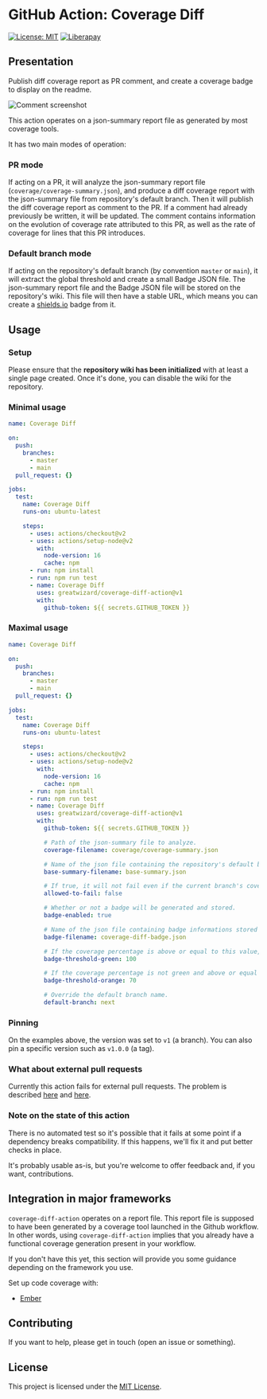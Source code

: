 # GitHub Action: Coverage Diff

[![License: MIT](https://img.shields.io/badge/License-MIT-yellow.svg)](https://opensource.org/licenses/MIT)
[![Liberapay](https://img.shields.io/liberapay/patrons/GreatWizard.svg?logo=liberapay)](https://liberapay.com/GreatWizard/)

## Presentation

Publish diff coverage report as PR comment, and create a coverage badge to display on the readme.

![Comment screenshot](https://raw.githubusercontent.com/GreatWizard/coverage-diff-action/master/comment.png)

This action operates on a json-summary report file as generated by most coverage tools.

It has two main modes of operation:

### PR mode

If acting on a PR, it will analyze the json-summary report file (`coverage/coverage-summary.json`), and produce a diff coverage report with the json-summary file from repository's default branch.
Then it will publish the diff coverage report as comment to the PR.
If a comment had already previously be written, it will be updated.
The comment contains information on the evolution of coverage rate attributed to this PR, as well as the rate of coverage for lines that this PR introduces.

### Default branch mode

If acting on the repository's default branch (by convention `master` or `main`), it will extract the global threshold and create a small Badge JSON file.
The json-summary report file and the Badge JSON file will be stored on the repository's wiki.
This file will then have a stable URL, which means you can create a [shields.io](https://shields.io/endpoint) badge from it.

## Usage

### Setup

Please ensure that the **repository wiki has been initialized** with at least a single page created.
Once it's done, you can disable the wiki for the repository.

### Minimal usage

```yaml
name: Coverage Diff

on:
  push:
    branches:
      - master
      - main
  pull_request: {}

jobs:
  test:
    name: Coverage Diff
    runs-on: ubuntu-latest

    steps:
      - uses: actions/checkout@v2
      - uses: actions/setup-node@v2
        with:
          node-version: 16
          cache: npm
      - run: npm install
      - run: npm run test
      - name: Coverage Diff
        uses: greatwizard/coverage-diff-action@v1
        with:
          github-token: ${{ secrets.GITHUB_TOKEN }}
```

### Maximal usage

```yaml
name: Coverage Diff

on:
  push:
    branches:
      - master
      - main
  pull_request: {}

jobs:
  test:
    name: Coverage Diff
    runs-on: ubuntu-latest

    steps:
      - uses: actions/checkout@v2
      - uses: actions/setup-node@v2
        with:
          node-version: 16
          cache: npm
      - run: npm install
      - run: npm run test
      - name: Coverage Diff
        uses: greatwizard/coverage-diff-action@v1
        with:
          github-token: ${{ secrets.GITHUB_TOKEN }}

          # Path of the json-summary file to analyze.
          coverage-filename: coverage/coverage-summary.json

          # Name of the json file containing the repository's default branch json-summary stored in the repo wiki.
          base-summary-filename: base-summary.json

          # If true, it will not fail even if the current branch's coverage is lower than the default branch's coverage.
          allowed-to-fail: false

          # Whether or not a badge will be generated and stored.
          badge-enabled: true

          # Name of the json file containing badge informations stored in the repo wiki.
          badge-filename: coverage-diff-badge.json

          # If the coverage percentage is above or equal to this value, the badge will be green.
          badge-threshold-green: 100

          # If the coverage percentage is not green and above or equal to this value, the badge will be orange. Otherwise it will be red.
          badge-threshold-orange: 70

          # Override the default branch name.
          default-branch: next
```

### Pinning

On the examples above, the version was set to `v1` (a branch).
You can also pin a specific version such as `v1.0.0` (a tag).

### What about external pull requests

Currently this action fails for external pull requests.
The problem is described [here](https://github.blog/changelog/2021-02-19-github-actions-workflows-triggered-by-dependabot-prs-will-run-with-read-only-permissions/)
and [here](https://securitylab.github.com/research/github-actions-preventing-pwn-requests/).

### Note on the state of this action

There is no automated test so it's possible that it fails at some point if a dependency breaks compatibility.
If this happens, we'll fix it and put better checks in place.

It's probably usable as-is, but you're welcome to offer feedback and, if you want, contributions.

## Integration in major frameworks

`coverage-diff-action` operates on a report file. This report file is supposed to have been generated by a coverage tool launched in the Github workflow. In other words, using `coverage-diff-action` implies that you already have a functional coverage generation present in your workflow.

If you don't have this yet, this section will provide you some guidance depending on the framework you use.

Set up code coverage with:
- [Ember](/docs/ember.md)

## Contributing

If you want to help, please get in touch (open an issue or something).

## License

This project is licensed under the [MIT License](LICENSE.md).

